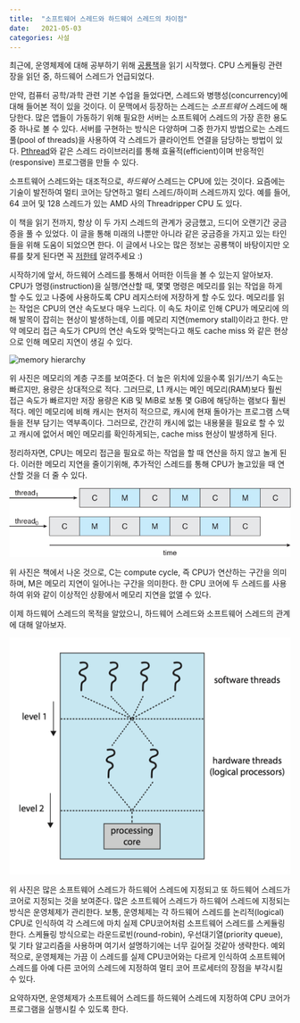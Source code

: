 ```yaml
---
title:  "소프트웨어 스레드와 하드웨어 스레드의 차이점"
date:   2021-05-03
categories: 사설
---
```


최근에, 운영체제에 대해 공부하기 위해 [공룡책](https://www.wiley.com/en-us/Operating+System+Concepts%2C+10th+Edition-p-9781119320913)을 읽기 시작했다.
CPU 스케듈링 관련 장을 읽던 중, 하드웨어 스레드가 언급되었다.

만약, 컴퓨터 공학/과학 관련 기본 수업을 들었다면, 스레드와 병행성(concurrency)에 대해 들어본 적이 있을 것이다.
이 문맥에서 등장하는 스레드는 *소프트웨어* 스레드에 해당한다.
많은 앱들이 가동하기 위해 필요한 서버는 소프트웨어 스레드의 가장 흔한 용도 중 하나로 볼 수 있다.
서버를 구현하는 방식은 다양하며 그중 한가지 방법으로는 스레드풀(pool of threads)을 사용하여 각 스레드가 클라이언트 연결을 담당하는 방법이 있다.
[Pthread](https://man7.org/linux/man-pages/man7/pthreads.7.html)와 같은 스레드 라이브러리를 통해 효율적(efficient)이며 반응적인(responsive) 프로그램을 만들 수 있다.

소프트웨어 스레드와는 대조적으로, *하드웨어* 스레드는 CPU에 있는 것이다.
요즘에는 기술이 발전하여 멀티 코어는 당연하고 멀티 스레드/하이퍼 스레드까지 있다.
예를 들어, 64 코어 및 128 스레드가 있는 AMD 사의 Threadripper CPU 도 있다.

이 책을 읽기 전까지, 항상 이 두 가지 스레드의 관계가 궁금했고, 드디어 오랜기간 궁금증을 풀 수 있었다.
이 글을 통해 미래의 나뿐만 아니라 같은 궁금증을 가지고 있는 타인들을 위해 도움이 되었으면 한다.
이 글에서 나오는 많은 정보는 공룡책이 바탕이지만 오류를 찾게 된다면 꼭 [저한테](mailto:just4ink007@gmail.com) 알려주세요 :)

시작하기에 앞서, 하드웨어 스레드를 통해서 어떠한 이득을 볼 수 있는지 알아보자.
CPU가 명령(instruction)을 실행/연산할 때, 몇몇 명령은 메모리를 읽는 작업을 하게 할 수도 있고 나중에 사용하도록 CPU 레지스터에 저장하게 할 수도 있다.
메모리를 읽는 작업은 CPU의 연산 속도보다 매우 느리다.
이 속도 차이로 인해 CPU가 메모리에 의해 발목이 잡히는 현상이 발생하는데, 이를 메모리 지연(memory stall)이라고 한다.
만약 메모리 접근 속도가 CPU의 연산 속도와 맞먹는다고 해도 cache miss 와 같은 현상으로 인해 메모리 지연이 생길 수 있다.

![memory hierarchy](https://upload.wikimedia.org/wikipedia/commons/0/00/Cache_Hierarchy_Updated.png)

위 사진은 메모리의 계층 구조를 보여준다.
더 높은 위치에 있을수록 읽기/쓰기 속도는 빠르지만, 용량은 상대적으로 적다.
그러므로, L1 캐시는 메인 메모리(RAM)보다 훨씬 접근 속도가 빠르지만 저장 용량은 KiB 및 MiB로 보통 몇 GiB에 해당하는 램보다 훨씬 적다.
메인 메모리에 비해 캐시는 현저히 적으므로, 캐시에 현재 돌아가는 프로그램 스택들을 전부 담기는 역부족이다.
그러므로, 간간히 캐시에 없는 내용물을 필요로 할 수 있고 캐시에 없어서 메인 메모리를 확인하게되는, cache miss 현상이 발생하게 된다.

정리하자면, CPU는 메모리 접근을 필요로 하는 작업을 할 때 연산을 하지 않고 놀게 된다.
이러한 메모리 지연을 줄이기위해, 추가적인 스레드를 통해 CPU가 놀고있을 때 연산할 것을 더 줄 수 있다.

![multithreaded](/assets/images/2021-05-03-threads-1.jpg)

위 사진은 책에서 나온 것으로, C는 compute cycle, 즉 CPU가 연산하는 구간을 의미하며, M은 메모리 지연이 일어나는 구간을 의미한다.
한 CPU 코어에 두 스레드를 사용하여 위와 같이 이상적인 상황에서 메모리 지연을 없앨 수 있다.

이제 하드웨어 스레드의 목적을 알았으니, 하드웨어 스레드와 소프트웨어 스레드의 관계에 대해 알아보자.

![two levels of scheduling](/assets/images/2021-05-03-threads-02.png)

위 사진은 많은 소프트웨어 스레드가 하드웨어 스레드에 지정되고 또 하드웨어 스레드가 코어로 지정되는 것을 보여준다.
많은 소프트웨어 스레드가 하드웨어 스레드에 지정되는 방식은 운영체제가 관리한다.
보통, 운영체제는 각 하드웨어 스레드를 논리적(logical) CPU로 인식하여 각 스레드에 마치 실제 CPU코어처럼 소프트웨어 스레드를 스케듈링한다.
스케듈링 방식으로는 라운드로빈(round-robin), 우선대기열(priority queue), 및 기타 알고리즘을 사용하며 여기서 설명하기에는 너무 길어질 것같아 생략한다.
예외적으로, 운영체제는 가끔 이 스레드를 실제 CPU코어와는 다르게 인식하여 소프트웨어 스레드를 아예 다른 코어의 스레드에 지정하여 멀티 코어 프로세터의 장점을 부각시킬 수 있다.

요약하자면, 운영체제가 소프트웨어 스레드를 하드웨어 스레드에 지정하여 CPU 코어가 프로그램을 실행시킬 수 있도록 한다.
